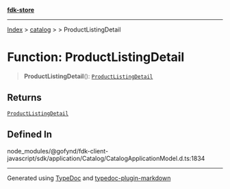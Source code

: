 [**fdk-store**](../../../README.md)
***

[Index](../../../API.md) > [catalog](../../README.md) > [<internal>](../README.md) > ProductListingDetail

# Function: ProductListingDetail

> **ProductListingDetail**(): [`ProductListingDetail`](../type-aliases/type-alias.ProductListingDetail.md)

## Returns

[`ProductListingDetail`](../type-aliases/type-alias.ProductListingDetail.md)

## Defined In

node\_modules/@gofynd/fdk-client-javascript/sdk/application/Catalog/CatalogApplicationModel.d.ts:1834

***
Generated using [TypeDoc](https://typedoc.org/) and [typedoc-plugin-markdown](https://www.npmjs.com/package/typedoc-plugin-markdown)
